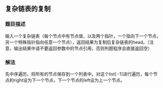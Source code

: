 ## 复杂链表的复制
### 题目描述
输入一个复杂链表（每个节点中有节点值，以及两个指针，一个指向下一个节点，另一个特殊指针指向任意一个节点），返回结果为复制后复杂链表的head。（注意，输出结果中请不要返回参数中的节点引用，否则判题程序会直接返回空）
### 解法
先中序遍历，将所有的节点保存到一个列表中。对这个list[:-1]进行遍历，每个节点的right设为下一个节点，下一个节点的left设为上一个节点。